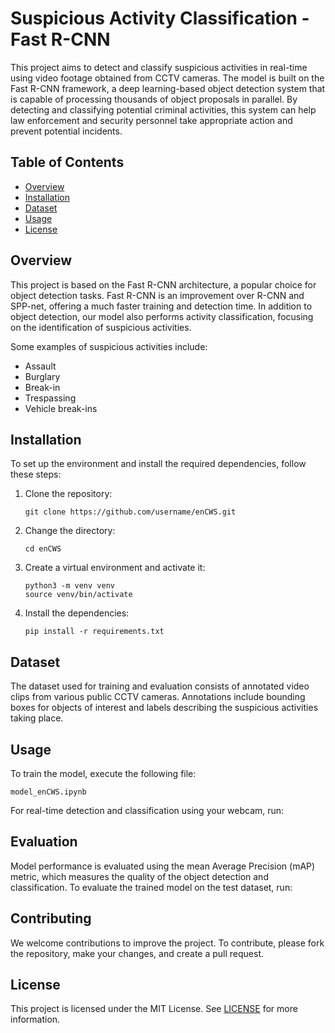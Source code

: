 # Suspicious Activity Classification - Fast R-CNN

This project aims to detect and classify suspicious activities in real-time using video footage obtained from CCTV cameras. The model is built on the Fast R-CNN framework, a deep learning-based object detection system that is capable of processing thousands of object proposals in parallel. By detecting and classifying potential criminal activities, this system can help law enforcement and security personnel take appropriate action and prevent potential incidents.

## Table of Contents

- [Overview](#overview)
- [Installation](#installation)
- [Dataset](#dataset)
- [Usage](#usage)
- [License](#license)

## Overview

This project is based on the Fast R-CNN architecture, a popular choice for object detection tasks. Fast R-CNN is an improvement over R-CNN and SPP-net, offering a much faster training and detection time. In addition to object detection, our model also performs activity classification, focusing on the identification of suspicious activities.

Some examples of suspicious activities include:

- Assault
- Burglary
- Break-in
- Trespassing
- Vehicle break-ins

## Installation

To set up the environment and install the required dependencies, follow these steps:

1. Clone the repository:

   ```
   git clone https://github.com/username/enCWS.git
   ```

2. Change the directory:

   ```
   cd enCWS
   ```

3. Create a virtual environment and activate it:

   ```
   python3 -m venv venv
   source venv/bin/activate
   ```

4. Install the dependencies:

   ```
   pip install -r requirements.txt
   ```

## Dataset

The dataset used for training and evaluation consists of annotated video clips from various public CCTV cameras. Annotations include bounding boxes for objects of interest and labels describing the suspicious activities taking place.

## Usage

To train the model, execute the following file:

```
model_enCWS.ipynb
```

For real-time detection and classification using your webcam, run:

## Evaluation

Model performance is evaluated using the mean Average Precision (mAP) metric, which measures the quality of the object detection and classification. To evaluate the trained model on the test dataset, run:


## Contributing

We welcome contributions to improve the project. To contribute, please fork the repository, make your changes, and create a pull request.

## License

This project is licensed under the MIT License. See [LICENSE](LICENSE) for more information.

